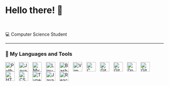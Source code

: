 # Hello there! :wave:


&nbsp;

:computer: Computer Science Student




---

### 🧰 My Languages and Tools

<img align="left" alt="Python" width="30px" style="padding-right:10px;" src="https://cdn.jsdelivr.net/gh/devicons/devicon/icons/python/python-plain.svg" />
<img align="left" alt="Java" width="30px" style="padding-right:10px;" src="https://cdn.jsdelivr.net/gh/devicons/devicon/icons/java/java-original.svg"/>
<img align="left" alt="MySQL" width="30px" style="padding-right:10px;" src="https://cdn.jsdelivr.net/npm/devicon-2.2@2.2.0/icons/mysql/mysql-plain.svg"/>
<img align="left" alt="Linux" width="30px" style="padding-right:10px;" src="https://cdn.jsdelivr.net/gh/devicons/devicon/icons/linux/linux-original.svg" />
<img align="left" alt="Bash" width="30px" style="padding-right:10px;" src="https://cdn.jsdelivr.net/gh/devicons/devicon/icons/bash/bash-original.svg" />
<img align="left" alt="Vim" width="30px" style="padding-right:10px;" src="https://cdn.jsdelivr.net/npm/devicon-2.2@2.2.0/icons/vim/vim-original.svg" />
<img align="left" alt="C" width="30px" style="padding-right:10px;" src="https://cdn.jsdelivr.net/npm/devicon-2.2@2.2.0/icons/c/c-plain.svg" />
<img align="left" alt="GitLab" width="30px" style="padding-right:10px;" src="https://cdn.jsdelivr.net/npm/devicon-2.2@2.2.0/icons/gitlab/gitlab-original.svg" />
<img align="left" alt="GitHub" width="30px" style="padding-right:10px;" src="https://cdn.jsdelivr.net/npm/devicon-2.2@2.2.0/icons/github/github-original.svg" />
<img align="left" alt="Docker" width="30px" style="padding-right:10px;" src="https://cdn.jsdelivr.net/npm/devicon-2.2@2.2.0/icons/docker/docker-plain.svg" />
<img align="left" alt="Git" width="30px" style="padding-right:10px;" src="https://cdn.jsdelivr.net/gh/devicons/devicon/icons/git/git-original.svg" />
<img align="left" alt="HTML" width="30px" style="padding-right:10px;" src="https://cdn.jsdelivr.net/gh/devicons/devicon/icons/html5/html5-plain.svg" />
<img align="left" alt="CSS" width="30px" style="padding-right:10px;" src="https://cdn.jsdelivr.net/gh/devicons/devicon/icons/css3/css3-plain.svg" />
<img align="left" alt="TypeScript" width="30px" style="padding-right:10px;" src="https://cdn.jsdelivr.net/gh/devicons/devicon/icons/typescript/typescript-plain.svg" />
<img align="left" alt="JavaScript" width="30px" style="padding-right:10px;" src="https://cdn.jsdelivr.net/gh/devicons/devicon/icons/javascript/javascript-plain.svg" />
<img align="left" alt="React" width="30px" style="padding-right:10px;" src="https://cdn.jsdelivr.net/gh/devicons/devicon/icons/react/react-original.svg" />

<br />


&nbsp;





#



#
